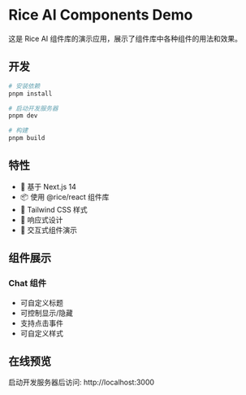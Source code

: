 # Rice AI Components Demo

这是 Rice AI 组件库的演示应用，展示了组件库中各种组件的用法和效果。

## 开发

```bash
# 安装依赖
pnpm install

# 启动开发服务器
pnpm dev

# 构建
pnpm build
```

## 特性

- 🚀 基于 Next.js 14
- 📦 使用 @rice/react 组件库
- 🎨 Tailwind CSS 样式
- 📱 响应式设计
- 🔧 交互式组件演示

## 组件展示

### Chat 组件
- 可自定义标题
- 可控制显示/隐藏
- 支持点击事件
- 可自定义样式

## 在线预览

启动开发服务器后访问: http://localhost:3000
